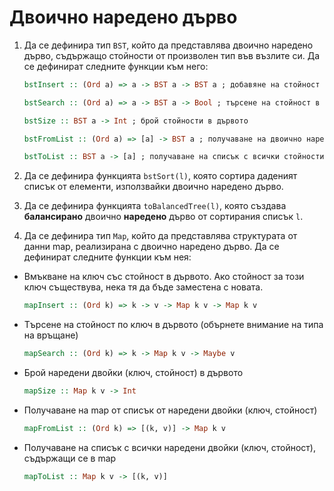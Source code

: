 # Двоично наредено дърво

1. Да се дефинира тип `BST`, който да представлява двоично наредено дърво,
съдържащо стойности от произволен тип във възлите си. Да се дефинират следните
функции към него:

   ```haskell
   bstInsert :: (Ord a) => a -> BST a -> BST a ; добавяне на стойност в дървото
   ```

   ```haskell
   bstSearch :: (Ord a) => a -> BST a -> Bool ; търсене на стойност в дървото
   ```

   ```haskell
   bstSize :: BST a -> Int ; брой стойности в дървото
   ```

   ```haskell
   bstFromList :: (Ord a) => [a] -> BST a ; получаване на двоично наредено дърво от списък със стойности
   ```

   ```haskell
   bstToList :: BST a -> [a] ; получаване на списък с всички стойности в дървото
   ```

1. Да се дефинира функцията `bstSort(l)`, която сортира даденият списък от елементи, използвайки двоично наредено дърво.

1. Да се дефинира функцията `toBalancedTree(l)`, която създава
**балансирано** двоично **наредено** дърво от сортирания списък `l`.

1. Да се дефинира тип `Map`, който да представлява структурата от данни map,
реализирана с двоично наредено дърво. Да се дефинират следните функции към нея:

- Вмъкване на ключ със
стойност в дървото. Ако стойност за този ключ съществува, нека тя да бъде
заместена с новата.

    ```haskell
    mapInsert :: (Ord k) => k -> v -> Map k v -> Map k v
    ```

- Tърсене на стойност по ключ
в дървото (обърнете внимание на типа на връщане)

    ```haskell
    mapSearch :: (Ord k) => k -> Map k v -> Maybe v
    ```

- Брой наредени двойки (ключ, стойност) в дървото

    ```haskell
    mapSize :: Map k v -> Int
    ```

- Получаване на map от списък
от наредени двойки (ключ, стойност)

    ```haskell
    mapFromList :: (Ord k) => [(k, v)] -> Map k v
    ```

- Получаване на списък с всички наредени
двойки (ключ, стойност), съдържащи се в map

    ```haskell
    mapToList :: Map k v -> [(k, v)]
    ```
